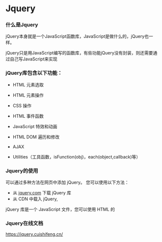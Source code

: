 # Jquery

### 什么是Jquery

jQuery本身就是一个JavaScript函数库，JavaScript是做什么的，jQuery也一样。

jQuery只是用JavaScript编写的函数库，有些功能jQuery没有封装，则还需要通过自己写JavaScript来实现

### jQuery库包含以下功能：

- HTML 元素选取

- HTML 元素操作

- CSS 操作

- HTML 事件函数

- JavaScript 特效和动画

- HTML DOM 遍历和修改

- AJAX

- Utilities（工具函数，isFunction(obj)，each(object,callback)等）

  

### Jquery的使用

可以通过多种方法在网页中添加 jQuery。 您可以使用以下方法：

- 从 [jquery.com](http://jquery.com/download/) 下载 jQuery 库
- 从 CDN 中载入 jQuery,

jQuery 库是一个 JavaScript 文件，您可以使用 HTML 的 <script> 标签引用它：

<head> <script src="jquery-1.10.2.min.js"></script> </head>

### Jquery在线文档

https://jquery.cuishifeng.cn/